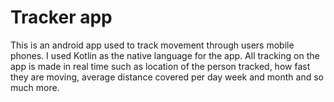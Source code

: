 # Tracker app
This is an android app used to track movement through users mobile phones. I used Kotlin as the native language for the app. All tracking on the app is made in real time such as location of the person tracked, how fast they are moving, average distance covered per day week and month and so much more. 
